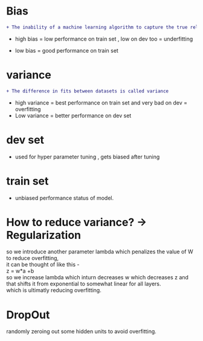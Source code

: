# Bias
```diff
+ The inability of a machine learning algorithm to capture the true relationship is called bias.   
```
- high  bias = low performance on train set , low on dev too = underfitting  

- low bias  = good performance on train set   

# variance
```diff
+ The difference in fits between datasets is called variance
```
- high variance  = best performance on train set and very bad on dev = overfitting
-  Low variance  = better performance on dev set


# dev set

- used for hyper parameter tuning , gets biased after tuning

# train set

 - unbiased performance status of model.


# How to reduce variance?  -> Regularization

so we introduce another parameter lambda which penalizes the value of W to reduce overfitting,   
it can be thought of like this -   
z = w*a +b   
so we increase lambda  which inturn decreases w which decreases z and that shifts  it from exponential to somewhat linear for all layers.   
which is ultimatly reducing overfitting.



# DropOut

randomly zeroing out some hidden units to avoid overfitting.